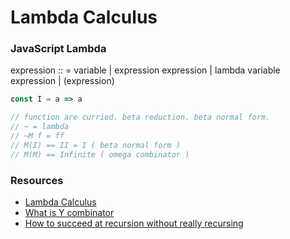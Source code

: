 # Lambda Calculus

### JavaScript Lambda

expression :: = variable
              | expression expression
              | lambda variable expression
              | (expression)

```js
const I = a => a

// function are curried. beta reduction. beta normal form.
// ~ = lambda
// ~M f = ff
// M(I) == II = I ( beta normal form )
// M(M) == Infinite ( omega combinator )
```

### Resources
- [Lambda Calculus](https://www.youtube.com/watch?v=3VQ382QG-y4 )
- [What is Y combinator](https://stackoverflow.com/questions/93526/what-is-a-y-combinator)
- [How to succeed at recursion without really recursing](https://mvanier.livejournal.com/2897.html)